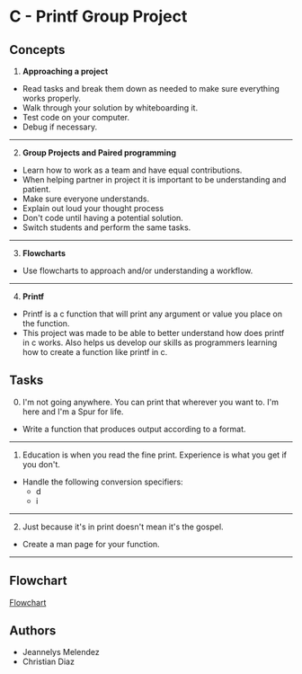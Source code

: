 # C - Printf Group Project

## Concepts

1. **Approaching a project**
	
- Read tasks and break them down as needed to make sure everything works properly.
- Walk through your solution by whiteboarding it.
- Test code on your computer.
- Debug if necessary.

---

2. **Group Projects and Paired programming**

- Learn how to work as a team and have equal contributions.
- When helping partner in project it is important to be understanding and patient.
- Make sure everyone understands.
- Explain out loud your thought process
- Don't code until having a potential solution.
- Switch students and perform the same tasks.

---

3. **Flowcharts**
	
- Use flowcharts to approach and/or understanding a workflow.

---

4. **Printf**

- Printf is a c function that will print any argument or value you place on the function. 
- This project was made to be able to better understand how does printf in c works. Also helps us develop our skills as programmers learning how to create a function like printf in c. 

## Tasks

0. I'm not going anywhere. You can print that wherever you want to. I'm here and I'm a Spur for life.

- Write a function that produces output according to a format.

---

1. Education is when you read the fine print. Experience is what you get if you don't.

- Handle the following conversion specifiers:
	- d
	- i

---

2. Just because it's in print doesn't mean it's the gospel.

- Create a man page for your function.

---

## Flowchart

[Flowchart](https://1drv.ms/b/s!AqZ6uvcsW4ke5wO8oa5l0No256g9?e=0JMFzb)

## Authors

- Jeannelys Melendez
- Christian Diaz

